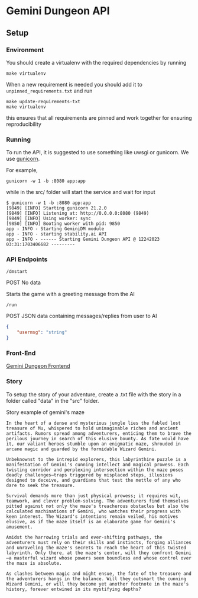 # Gemini Dungeon API

## Setup
### Environment

You should create a virtualenv with the required dependencies by running
```
make virtualenv
```

When a new requirement is needed you should add it to `unpinned_requirements.txt` and run
```
make update-requirements-txt
make virtualenv
```
this ensures that all requirements are pinned and work together for ensuring reproducibility

### Running

To run the API, it is suggested to use something like uwsgi or gunicorn. We use [gunicorn](https://docs.gunicorn.org/en/stable/run.html).

For example,

```console
gunicorn -w 1 -b :8080 app:app
```

while in the src/ folder will start the service and wait for input

```console
$ gunicorn -w 1 -b :8080 app:app
[9849] [INFO] Starting gunicorn 21.2.0
[9849] [INFO] Listening at: http://0.0.0.0:8080 (9849)
[9849] [INFO] Using worker: sync
[9850] [INFO] Booting worker with pid: 9850
app - INFO - Starting GeminiDM module
app - INFO - starting stability.ai API
app - INFO - ------ Starting Gemini Dungeon API @ 12242023 03:31:1703406682 ---------
```

### API Endpoints

```console
/dmstart
```

POST
No data

Starts the game with a greeting message from the AI

```console
/run
```

POST
JSON data containing messages/replies from user to AI

```json
{
    "usermsg": "string"
}
```

### Front-End
[Gemini Dungeon Frontend](https://github.com/shamantechnology/gemini-dungeon)

### Story

To setup the story of your adventure, create a .txt file with the story in a folder called "data" in the "src" folder. 

Story example of gemini's maze

```
In the heart of a dense and mysterious jungle lies the fabled lost treasure of Mu, whispered to hold unimaginable riches and ancient artifacts. Rumors spread among adventurers, enticing them to brave the perilous journey in search of this elusive bounty. As fate would have it, our valiant heroes stumble upon an enigmatic maze, shrouded in arcane magic and guarded by the formidable Wizard Gemini.

Unbeknownst to the intrepid explorers, this labyrinthine puzzle is a manifestation of Gemini's cunning intellect and magical prowess. Each twisting corridor and perplexing intersection within the maze poses deadly challenges—traps triggered by misplaced steps, illusions designed to deceive, and guardians that test the mettle of any who dare to seek the treasure.

Survival demands more than just physical prowess; it requires wit, teamwork, and clever problem-solving. The adventurers find themselves pitted against not only the maze's treacherous obstacles but also the calculated machinations of Gemini, who watches their progress with keen interest. The Wizard's intentions remain veiled, his motives elusive, as if the maze itself is an elaborate game for Gemini's amusement.

Amidst the harrowing trials and ever-shifting pathways, the adventurers must rely on their skills and instincts, forging alliances and unraveling the maze's secrets to reach the heart of this twisted labyrinth. Only there, at the maze's center, will they confront Gemini—a masterful wizard whose powers seem boundless and whose control over the maze is absolute.

As clashes between magic and might ensue, the fate of the treasure and the adventurers hangs in the balance. Will they outsmart the cunning Wizard Gemini, or will they become yet another footnote in the maze's history, forever entwined in its mystifying depths?
```